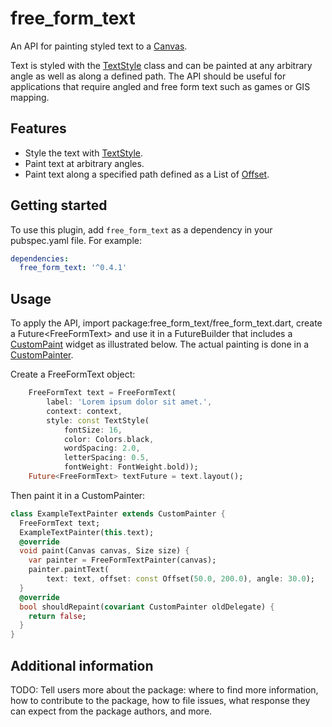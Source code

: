 # free_form_text

An API for painting styled text to 
a [Canvas](https://api.flutter.dev/flutter/dart-ui/Canvas-class.html).

Text is styled with the [TextStyle](https://api.flutter.dev/flutter/dart-ui/TextStyle-class.html) class and can be painted at any arbitrary angle as well as along a defined path. The API should be useful for applications that require angled and free form text such as games or GIS mapping.

## Features

- Style the text with [TextStyle](https://api.flutter.dev/flutter/dart-ui/TextStyle-class.html).
- Paint text at arbitrary angles.
- Paint text along a specified path defined as a List of [Offset](https://api.flutter.dev/flutter/dart-ui/Offset-class.html).

## Getting started

To use this plugin, add `free_form_text` as a dependency in your pubspec.yaml file. For example:
```yaml
dependencies:
  free_form_text: '^0.4.1'
```
## Usage

To apply the API, import package:free_form_text/free_form_text.dart, create a Future<FreeFormText\> and use it in a FutureBuilder that includes
a [CustomPaint](https://api.flutter.dev/flutter/widgets/CustomPaint-class.html) 
widget as illustrated below. The actual painting is done in a 
[CustomPainter](https://api.flutter.dev/flutter/rendering/CustomPainter-class.html).

Create a FreeFormText object:
```dart
    FreeFormText text = FreeFormText(
        label: 'Lorem ipsum dolor sit amet.',
        context: context,
        style: const TextStyle(
            fontSize: 16,
            color: Colors.black,
            wordSpacing: 2.0,
            letterSpacing: 0.5,
            fontWeight: FontWeight.bold));
    Future<FreeFormText> textFuture = text.layout();
```
Then paint it in a CustomPainter:
```dart
class ExampleTextPainter extends CustomPainter {
  FreeFormText text;
  ExampleTextPainter(this.text);
  @override
  void paint(Canvas canvas, Size size) {
    var painter = FreeFormTextPainter(canvas);
    painter.paintText(
        text: text, offset: const Offset(50.0, 200.0), angle: 30.0);
  }
  @override
  bool shouldRepaint(covariant CustomPainter oldDelegate) {
    return false;
  }
}
```

## Additional information

TODO: Tell users more about the package: where to find more information, how to
contribute to the package, how to file issues, what response they can expect
from the package authors, and more.
